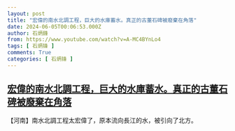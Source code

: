 ```yaml
---
layout: post
title: "宏偉的南水北調工程，巨大的水庫蓄水。真正的古董石碑被廢棄在角落"
date: 2024-06-05T00:06:53.000Z
author: 石炳鋒
from: https://www.youtube.com/watch?v=A-MC4BYnLo4
tags: [ 石炳锋 ]
comments: True
categories: [ 石炳锋 ]
---
```

<!--1717546013000-->
[宏偉的南水北調工程，巨大的水庫蓄水。真正的古董石碑被廢棄在角落](https://www.youtube.com/watch?v=A-MC4BYnLo4)
------

<div>
【河南】南水北調工程太宏偉了，原本流向長江的水，被引向了北方。
</div>
